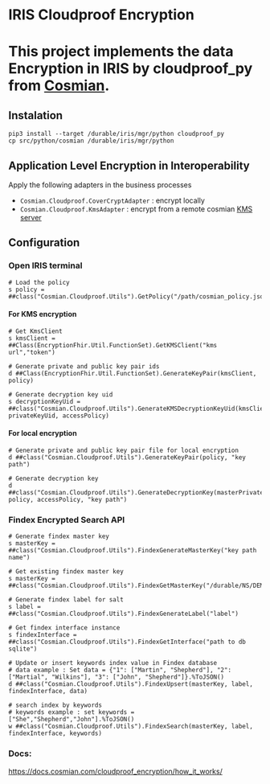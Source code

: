 # IRIS Cloudproof Encryption
# This project implements the data Encryption in IRIS by cloudproof_py from [Cosmian](https://docs.cosmian.com/cloudproof_encryption/how_it_works/).

## Instalation
```shell
pip3 install --target /durable/iris/mgr/python cloudproof_py
cp src/python/cosmian /durable/iris/mgr/python
```
## Application Level Encryption in Interoperability
Apply the following adapters in the business processes
- `Cosmian.Cloudproof.CoverCryptAdapter` : encrypt locally
- `Cosmian.Cloudproof.KmsAdapter` : encrypt from a remote cosmian [KMS server](https://docs.cosmian.com/cosmian_key_management_system/)

## Configuration
### Open IRIS terminal
```shell
# Load the policy
s policy =  ##class("Cosmian.Cloudproof.Utils").GetPolicy("/path/cosmian_policy.json")
```

#### For KMS encryption
```shell
# Get KmsClient
s kmsClient = ##Class(EncryptionFhir.Util.FunctionSet).GetKMSClient("kms url","token")

# Generate private and public key pair ids 
d ##Class(EncryptionFhir.Util.FunctionSet).GenerateKeyPair(kmsClient, policy)

# Generate decryption key uid
s decryptionKeyUid = ##class("Cosmian.Cloudproof.Utils").GenerateKMSDecryptionKeyUid(kmsClient, privateKeyUid, accessPolicy)
```
#### For local encryption
```shell
# Generate private and public key pair file for local encryption
d ##class("Cosmian.Cloudproof.Utils").GenerateKeyPair(policy, "key path")

# Generate decryption key
d ##class("Cosmian.Cloudproof.Utils").GenerateDecryptionKey(masterPrivateKey, policy, accessPolicy, "key path")
```
### Findex Encrypted Search API
```shell
# Generate findex master key
s masterKey = ##class("Cosmian.Cloudproof.Utils").FindexGenerateMasterKey("key path name")

# Get existing findex master key
s masterKey = ##class("Cosmian.Cloudproof.Utils").FindexGetMasterKey("/durable/NS/DEMO/findex_master.key")

# Generate findex label for salt
s label = ##class("Cosmian.Cloudproof.Utils").FindexGenerateLabel("label")

# Get findex interface instance
s findexInterface = ##class("Cosmian.Cloudproof.Utils").FindexGetInterface("path to db sqlite")

# Update or insert keywords index value in Findex database
# data example : Set data = {"1": ["Martin", "Shepherd"], "2": ["Martial", "Wilkins"], "3": ["John", "Shepherd"]}.%ToJSON()
d ##class("Cosmian.Cloudproof.Utils").FindexUpsert(masterKey, label, findexInterface, data)

# search index by keywords
# keywords example : set keywords = ["She","Shepherd","John"].%ToJSON()
w ##class("Cosmian.Cloudproof.Utils").FindexSearch(masterKey, label, findexInterface, keywords)
```
### Docs:
https://docs.cosmian.com/cloudproof_encryption/how_it_works/
